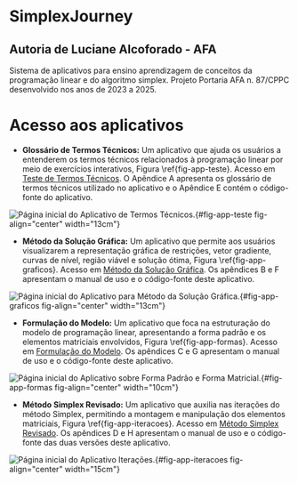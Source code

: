 # SimplexJourney
## Autoria de Luciane Alcoforado - AFA

Sistema de aplicativos para ensino aprendizagem de conceitos da programação linear e do algoritmo simplex. Projeto Portaria AFA n. 87/CPPC desenvolvido nos anos de 2023 a 2025.

# Acesso aos aplicativos

-   **Glossário de Termos Técnicos:** Um aplicativo que ajuda os usuários a entenderem os termos técnicos relacionados à programação linear por meio de exercícios interativos, Figura \ref{fig-app-teste}. Acesso em [Teste de Termos Técnicos](https://lucianefalcoforado.shinyapps.io/Teste_Termos/). O Apêndice A apresenta os glossário de termos técnicos utilizado no aplicativo e o Apêndice E contém o código-fonte do aplicativo.

![Página inicial do Aplicativo de Termos Técnicos.](images/App_TesteTermos.png){#fig-app-teste fig-align="center" width="13cm"}

-   **Método da Solução Gráfica:** Um aplicativo que permite aos usuários visualizarem a representação gráfica de restrições, vetor gradiente, curvas de nível, região viável e solução ótima, Figura \ref{fig-app-graficos}. Acesso em [Método da Solução Gráfica](https://lucianefalcoforado.shinyapps.io/SimplexJourney-Grafico/). Os apêndices B e F apresentam o manual de uso e o código-fonte deste aplicativo.

![Página inicial do Aplicativo para Método da Solução Gráfica.](images/App_graficos.png){#fig-app-graficos fig-align="center" width="13cm"}

-   **Formulação do Modelo:** Um aplicativo que foca na estruturação do modelo de programação linear, apresentando a forma padrão e os elementos matriciais envolvidos, Figura \ref{fig-app-formas}. Acesso em [Formulação do Modelo](https://lucianefalcoforado.shinyapps.io/Simplex_Formas/). Os apêndices C e G apresentam o manual de uso e o código-fonte deste aplicativo.

![Página inicial do Aplicativo sobre Forma Padrão e Forma Matricial.](images/App_formas.png){#fig-app-formas fig-align="center" width="10cm"}

-   **Método Simplex Revisado:** Um aplicativo que auxilia nas iterações do método Simplex, permitindo a montagem e manipulação dos elementos matriciais, Figura \ref{fig-app-iteracoes}. Acesso em [Método Simplex Revisado](https://lucianefalcoforado.shinyapps.io/Simplex_iteracoes/). Os apêndices D e H apresentam o manual de uso e o código-fonte das duas versões deste aplicativo.

![Página inicial do Aplicativo Iterações.](images/App_iteracoes.png){#fig-app-iteracoes fig-align="center" width="15cm"}

